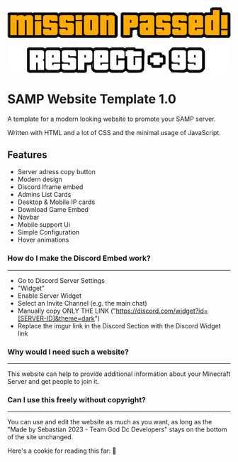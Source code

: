
![Logo](media/logo.png)


# SAMP Website Template 1.0

A template for a modern looking website to promote your SAMP server.

Written with HTML and a lot of CSS and the minimal usage of JavaScript.


## Features

- Server adress copy button
- Modern design
- Discord Iframe embed
- Admins List Cards
- Desktop & Mobile IP cards
- Download Game Embed
- Navbar
- Mobile support Ui
- Simple Configuration
- Hover animations


### How do I make the Discord Embed work?

---

-  Go to Discord Server Settings
- "Widget"
- Enable Server Widget
- Select an Invite Channel (e.g. the main chat)
- Manually copy ONLY THE LINK ("https://discord.com/widget?id=[SERVER-ID]&theme=dark")
- Replace the imgur link in the Discord Section with the Discord Widget link

### Why would I need such a website?

---

This website can help to provide additional information about your Minecraft Server and get people to join it.

### Can I use this freely without copyright?

---

You can use and edit the website as much as you want, as long as the "Made by Sebastian 2023 - Team God Dc Developers" stays on the bottom of the site unchanged.

Here's a cookie for reading this far: 🍪
